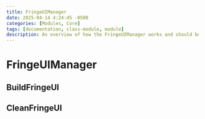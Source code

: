 ```yaml
---
title: FringeUIManager
date: 2025-04-14 4:24:45 -0500
categories: [Modules, Core]
tags: [documentation, class-module, module]
description: An overview of how the FringeUIManager works and should be used.
---
```


# FringeUIManager

## BuildFringeUI

## CleanFringeUI